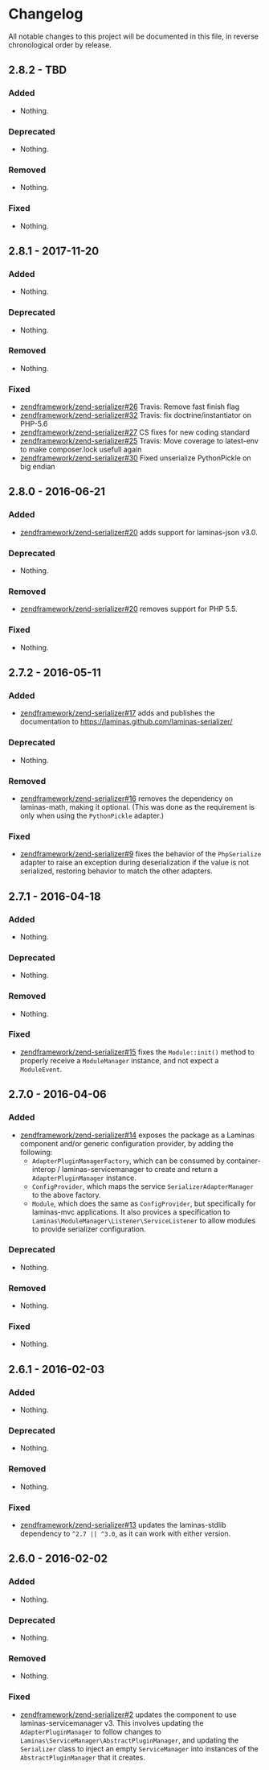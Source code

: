 # Changelog

All notable changes to this project will be documented in this file, in reverse chronological order by release.

## 2.8.2 - TBD

### Added

- Nothing.

### Deprecated

- Nothing.

### Removed

- Nothing.

### Fixed

- Nothing.

## 2.8.1 - 2017-11-20

### Added

- Nothing.

### Deprecated

- Nothing.

### Removed

- Nothing.

### Fixed

- [zendframework/zend-serializer#26](https://github.com/zendframework/zend-serializer/pull/26)
  Travis: Remove fast finish flag
- [zendframework/zend-serializer#32](https://github.com/zendframework/zend-serializer/pull/32)
  Travis: fix doctrine/instantiator on PHP-5.6
- [zendframework/zend-serializer#27](https://github.com/zendframework/zend-serializer/pull/27)
  CS fixes for new coding standard
- [zendframework/zend-serializer#25](https://github.com/zendframework/zend-serializer/pull/25)
  Travis: Move coverage to latest-env to make composer.lock usefull again
- [zendframework/zend-serializer#30](https://github.com/zendframework/zend-serializer/issues/30) 
  Fixed unserialize PythonPickle on big endian

## 2.8.0 - 2016-06-21

### Added

- [zendframework/zend-serializer#20](https://github.com/zendframework/zend-serializer/pull/20) adds support
  for laminas-json v3.0.

### Deprecated

- Nothing.

### Removed

- [zendframework/zend-serializer#20](https://github.com/zendframework/zend-serializer/pull/20) removes support
  for PHP 5.5.

### Fixed

- Nothing.

## 2.7.2 - 2016-05-11

### Added

- [zendframework/zend-serializer#17](https://github.com/zendframework/zend-serializer/pull/17) adds and
  publishes the documentation to https://laminas.github.com/laminas-serializer/

### Deprecated

- Nothing.

### Removed

- [zendframework/zend-serializer#16](https://github.com/zendframework/zend-serializer/pull/16) removes the
  dependency on laminas-math, making it optional. (This was done as the requirement
  is only when using the `PythonPickle` adapter.)

### Fixed

- [zendframework/zend-serializer#9](https://github.com/zendframework/zend-serializer/pull/9) fixes the
  behavior of the `PhpSerialize` adapter to raise an exception during
  deserialization if the value is not serialized, restoring behavior to match
  the other adapters.

## 2.7.1 - 2016-04-18

### Added

- Nothing.

### Deprecated

- Nothing.

### Removed

- Nothing.

### Fixed

- [zendframework/zend-serializer#15](https://github.com/zendframework/zend-serializer/pull/15) fixes the
  `Module::init()` method to properly receive a `ModuleManager` instance, and
  not expect a `ModuleEvent`.

## 2.7.0 - 2016-04-06

### Added

- [zendframework/zend-serializer#14](https://github.com/zendframework/zend-serializer/pull/14) exposes the
  package as a Laminas component and/or generic configuration provider, by adding the
  following:
  - `AdapterPluginManagerFactory`, which can be consumed by container-interop /
    laminas-servicemanager to create and return a `AdapterPluginManager` instance.
  - `ConfigProvider`, which maps the service `SerializerAdapterManager` to the above
    factory.
  - `Module`, which does the same as `ConfigProvider`, but specifically for
    laminas-mvc applications. It also provices a specification to
    `Laminas\ModuleManager\Listener\ServiceListener` to allow modules to provide
    serializer configuration.

### Deprecated

- Nothing.

### Removed

- Nothing.

### Fixed

- Nothing.

## 2.6.1 - 2016-02-03

### Added

- Nothing.

### Deprecated

- Nothing.

### Removed

- Nothing.

### Fixed

- [zendframework/zend-serializer#13](https://github.com/zendframework/zend-serializer/pull/13) updates the
  laminas-stdlib dependency to `^2.7 || ^3.0`, as it can work with either version.

## 2.6.0 - 2016-02-02

### Added

- Nothing.

### Deprecated

- Nothing.

### Removed

- Nothing.

### Fixed

- [zendframework/zend-serializer#2](https://github.com/zendframework/zend-serializer/pull/2) updates the component
  to use laminas-servicemanager v3. This involves updating the `AdapterPluginManager`
  to follow changes to `Laminas\ServiceManager\AbstractPluginManager`, and updating
  the `Serializer` class to inject an empty `ServiceManager` into instances of
  the `AbstractPluginManager` that it creates.
